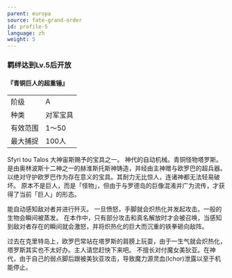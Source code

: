 ```yaml
---
parent: europa
source: fate-grand-order
id: profile-5
language: zh
weight: 5
---
```


### 羁绊达到Lv.5后开放

#### 『青铜巨人的超重锤』

<table>
  <tr><td>阶级</td><td>A</td></tr>
  <tr><td>种类</td><td>对军宝具</td></tr>
  <tr><td>有效范围</td><td>1～50</td></tr>
  <tr><td>最大捕捉</td><td>100人</td></tr>
</table>

Sfyri tou Talos
大神宙斯赐予的宝具之一。
神代的自动机械。青铜怪物塔罗斯。
是由奥林波斯十二神之一的赫淮斯托斯神铸造，并经由主神赠与欧罗巴的超兵器。以绝对守护欧罗巴作为存在意义的宝具。其耐力无比惊人，连诸神都无法轻易破坏。
原本不是巨人，而是「怪物」，但由于与罗德岛的巨像混淆并广为流传，才获得了当前「巨人」的形态。

能自动感知敌对者并进行歼灭。
一旦愤怒，手脚就会炽热化并发起攻击。一般的生物会瞬间被蒸发。
在本作中，只有部分攻击和真名解放时才会被召唤，当感知到敌对者存在的瞬间就会激怒，并将炽热化的巨大而沉重的铁拳砸向敌阵。

过去在克里特岛上，欧罗巴常站在塔罗斯的肩膀上玩耍，由于一生气就会炽热化，塔罗斯其实也不太好办。主人请您赶快下来吧。
不擅长对付魔女美狄亚。在神代，由于自己的弱点脚后跟被美狄亚攻击，导致魔力源灵血(Ichor)泄露以至于机能停止。
